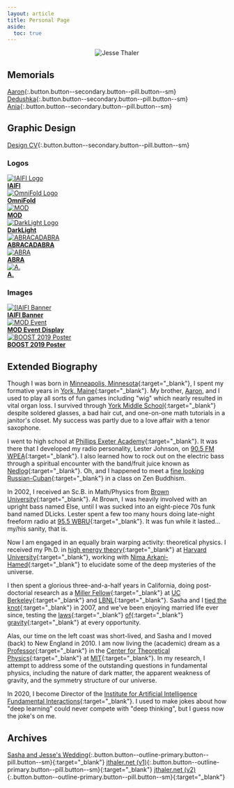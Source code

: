 ```yaml
---
layout: article
title: Personal Page
aside:
  toc: true
---
```

<center>
<img class="image-h image-h--xl rounded" src="images/stamp_personal.jpg" title="Jesse Thaler"/>
</center>


## Memorials

[Aaron](aaron.html){:.button.button--secondary.button--pill.button--sm}
[Dedushka](dedushka.html){:.button.button--secondary.button--pill.button--sm}
[Ania](ania.html){:.button.button--secondary.button--pill.button--sm}

## Graphic Design

[Design CV](cv#graphic-design){:.button.button--secondary.button--pill.button--sm}

### Logos

<div class="grid-container">
  <div class="grid grid--py-3">
    <div class="cell cell--3">
          <a href="design/jthaler_IAIFI_Logo.pdf">
            <img class="image-h image-h--xs" src="design/jthaler_IAIFI_Logo.png" title="IAIFI Logo"/>
          <br>
              <b>IAIFI</b>
          </a>
    </div>
    <div class="cell cell--3">
          <a href="design/jthaler_OmniFold_Logo.pdf">
            <img class="image-h image-h--xs" src="design/jthaler_OmniFold_Logo.png" title="OmniFold Logo"/>
          <br>
              <b>OmniFold</b>
          </a>
    </div>
    <div class="cell cell--3">
          <a href="design/jthaler_MOD_Logo.pdf">
            <img class="image-h image-h--xs" src="design/jthaler_MOD_Logo.png" title="MOD"/>
          <br>
              <b>MOD</b>
          </a>
    </div>
    <div class="cell cell--3">
          <a href="design/jthaler_DarkLight_Logo.pdf">
            <img class="image-h image-h--xs" src="design/jthaler_DarkLight_Logo.png" title="DarkLight Logo"/>
          <br>
              <b>DarkLight</b>
          </a>
    </div>
    <div class="cell cell--6">
          <a href="design/jthaler_ABRALogo_Large.pdf">
            <img class="image-h image-h--xs" src="design/jthaler_ABRALogo_Large.png" title="ABRACADABRA"/>
          <br>
              <b>ABRACADABRA</b>
          </a>
    </div>
    <div class="cell cell--3">
          <a href="design/jthaler_ABRALogo_Medium.pdf">
            <img class="image-h image-h--xs" src="design/jthaler_ABRALogo_Medium.png" title="ABRA"/>
          <br>
              <b>ABRA</b>
          </a>
    </div>
    <div class="cell cell--3">
          <a href="design/jthaler_ABRALogo_Small.pdf">
            <img class="image-h image-h--xs" src="design/jthaler_ABRALogo_Small.png" title="A."/>
          <br>
              <b>A.</b>
          </a>
    </div>
  </div>
</div>


### Images


<div class="grid-container">
  <div class="grid grid--py-3">
    <div class="cell cell--4">
          <a href="design/jthaler_IAIFI_Banner.jpg">
            <img class="image-h image-h--sm" src="design/jthaler_IAIFI_Banner.jpg" title="[IAIFI Banner"/>
          <br>
              <b>IAIFI Banner</b>
          </a>
    </div>
    <div class="cell cell--4">
          <a href="design/jthaler_MOD_EventDisplay.pdf">
            <img class="image-h image-h--sm" src="design/jthaler_MOD_EventDisplay.png" title="MOD Event"/>
          <br>
              <b>MOD Event Display</b>
          </a>
    </div>
    <div class="cell cell--4">
          <a href="design/jthaler_BOOST2019_Poster.pdf">
            <img class="image-h image-h--sm" src="design/jthaler_BOOST2019_Poster.png" title="BOOST 2019 Poster"/>
          <br>
              <b>BOOST 2019 Poster</b>
          </a>
    </div>

  </div>
</div>

## Extended Biography

Though I was born in [Minneapolis, Minnesota](https://www.minneapolismn.gov/){:target="_blank"}, I spent my formative years in [York, Maine](http://www.yorkmaine.org/){:target="_blank"}.  My brother, [Aaron](aaron), and I used to play all sorts of fun games including "wig" which nearly resulted in vital organ loss.  I survived through [York Middle School](http://www.yorkschools.org/yms/){:target="_blank"} despite soldered glasses, a bad hair cut, and one-on-one math tutorials in a janitor's closet.  My success was partly due to a love affair with a tenor saxophone.

I went to high school at [Phillips Exeter Academy](http://www.exeter.edu/){:target="_blank"}.  It was there that I developed my radio personality, Lester Johnson, on [90.5 FM WPEA](https://www.exeter.edu/community/student-organizations/wpea){:target="_blank"}.  I also learned how to rock out on the electric bass through a spiritual encounter with the band/fruit juice known as [Nedlog](http://www.nedlog.com/){:target="_blank"}.   Oh, and I happened to meet a [fine looking Russian-Cuban](https://www.armstrongteasdale.com/alexandra-thaler/){:target="_blank"} in a class on Zen Buddhism.

In 2002, I received an Sc.B. in Math/Physics from [Brown University](http://www.brown.edu/){:target="_blank"}.  At Brown, I was heavily involved with an upright bass named Else, until I was sucked into an eight-piece 70s funk band named DLicks.  Lester spent a few too many hours doing late-night freeform radio at [95.5 WBRU](http://www.wbru.com){:target="_blank"}.  It was fun while it lasted... my/his sanity, that is.

Now I am engaged in an equally brain warping activity:  theoretical physics.  I received my Ph.D. in [high energy theory](http://hetg.physics.harvard.edu){:target="_blank"} at [Harvard University](http://www.harvard.edu/){:target="_blank"}, working with [Nima Arkani-Hamed](https://www.ias.edu/people/faculty-and-emeriti/arkani-hamed){:target="_blank"} to elucidate some of the deep mysteries of the universe.  

I then spent a glorious three-and-a-half years in California, doing post-doctorial research as a [Miller Fellow](http://millerinstitute.berkeley.edu/){:target="_blank"} at [UC Berkeley](http://www.berkeley.edu/){:target="_blank"} and [LBNL](http://www.lbl.gov){:target="_blank"}.  Sasha and I [tied the knot](http://wedding.jthaler.net/){:target="_blank"} in 2007, and we've been enjoying married life ever since, testing the [laws](http://en.wikipedia.org/wiki/Half_Dome){:target="_blank"} [of](http://en.wikipedia.org/wiki/Mount_Tallac){:target="_blank"} [gravity](http://en.wikipedia.org/wiki/La_Plata_Peak){:target="_blank"} at every opportunity.  

Alas, our time on the left coast was short-lived, and Sasha and I moved (back) to New England in 2010.  I am now living the (academic) dream as a [Professor](http://web.mit.edu/physics/people/faculty/thaler_jesse.html){:target="_blank"} in the [Center for Theoretical Physics](http://www-ctp.mit.edu/){:target="_blank"} at [MIT](http://www.mit.edu/){:target="_blank"}.  In my research, I attempt to address some of the outstanding questions in fundamental physics, including the nature of dark matter, the apparent weakness of gravity, and the symmetry structure of our universe.

In 2020, I become Director of the [Institute for Artificial Intelligence Fundamental Interactions](http://iaifi.org){:target="_blank"}.  I used to make jokes about how "deep learning" could never compete with "deep thinking", but I guess now the joke's on me.

## Archives

[Sasha and Jesse's Wedding](http://wedding.jthaler.net){:.button.button--outline-primary.button--pill.button--sm}{:target="_blank"}
[jthaler.net (v1)](http://v1.jthaler.net/){:.button.button--outline-primary.button--pill.button--sm}{:target="_blank"}
[jthaler.net (v2)](http://v2.jthaler.net/){:.button.button--outline-primary.button--pill.button--sm}{:target="_blank"}
